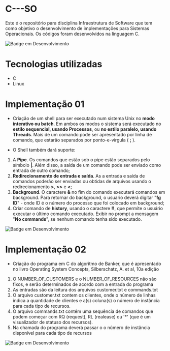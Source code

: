 # C---SO
Este é o repositório para disciplina Infraestrutura de Software que tem como objetivo o desenvolvimento de implementações para Sistemas Operacionais. Os códigos foram desenvolvidos na linguagem C.

![Badge em Desenvolvimento](http://img.shields.io/static/v1?label=STATUS&message=EM%20DESENVOLVIMENTO&color=GREEN&style=for-the-badge)

# Tecnologias utilizadas
* C
* Linux

 # Implementação 01
 * Criação de um shell para ser executado num sistema Unix no **modo interativo ou batch**. Em ambos os modos o sistema será executado no **estilo sequencial, usando Processos**, ou **no estilo paralelo, usando Threads**.  Mais de um comando pode ser apresentado por linha de comando, que estarão separados por ponto-e-vírgula ( **;** ).
 
 * O Shell também dará suporte:
1. A **Pipe**. Os comandos que estão sob o pipe estão separados pelo símbolo **|**. Além disso, a saída de um comando pode ser enviado como entrada de outro comando;
2. **Redirecionamento de entrada e saída**. As a entrada e saída de comandos poderão ser enviadas ou obtidas de arquivos usando o redirecionamento **>**, **>>** e **<**;
3. **Background**. O caractere **&** no fim do comando executará comandos em background. Para retornar do background, o usuario deverá digitar "**fg ID**" - onde ID é o número do processo que foi colocado em background; 
4. Criar comando de **history**, usando o caractere **!!**, que permite o usuário executar o último comando executado. Exibir no prompt a mensagem "**No commands**", se nenhum comando tenha sido executado.

![Badge em Desenvolvimento](http://img.shields.io/static/v1?label=STATUS&message=CONCLUIDO&color=GREEN&style=for-the-badge)
 
 # Implementação 02
 * Criação do programa em C do algoritmo de Banker, que é apresentado no livro Operating System Concepts, Silberschatz, A. et al, 10a edição
1. O NUMBER_OF_CUSTOMERS e o NUMBER_OF_RESOURCES não são fixos, e serão determinados de acordo com a entrada do programa
2. As entradas são da leitura dos arquivos customer.txt e commands.txt
3. O arquivo customer.txt contem os clientes, onde o número de linhas indica a quantidade de clientes e a(s) coluna(s) o número de instância para cada tipo de recursos.
4. O arquivo commands.txt contém uma sequência de comandos que podem começar com RQ (request), RL (realease) ou '*' (que é um visualizador de statuso dos recursos).
5. Na chamada do programa deverá passar o o número de instância disponível para cada tipo de recursos
   
![Badge em Desenvolvimento](http://img.shields.io/static/v1?label=STATUS&message=EM%20CONCLUIDO&color=YELLOW&style=for-the-badge)
 
